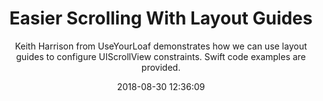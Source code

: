 ---
title: "Easier Scrolling With Layout Guides"
subtitle: "Keith Harrison from UseYourLoaf demonstrates how we can use layout guides to configure UIScrollView constraints. Swift code examples are provided."
tags: ["iOS","scrollview","layout","constraints"]
link: "https://useyourloaf.com/blog/easier-scrolling-with-layout-guides/"
date: "2018-08-30 12:36:09"
---